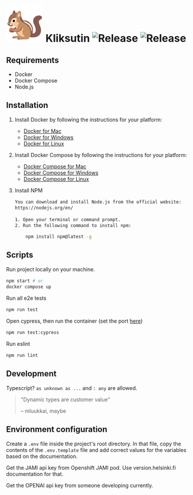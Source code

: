 # <img src=./public/pirated_curre.gif width=100px /> Kliksutin ![Release](https://github.com/UniversityOfHelsinkiCS/kliksutin/actions/workflows/production.yml/badge.svg) ![Release](https://github.com/UniversityOfHelsinkiCS/kliksutin/actions/workflows/test.yml/badge.svg)

## Requirements

- Docker
- Docker Compose
- Node.js

## Installation

1.  Install Docker by following the instructions for your platform:

    - [Docker for Mac](https://docs.docker.com/docker-for-mac/install/)
    - [Docker for Windows](https://docs.docker.com/docker-for-windows/install/)
    - [Docker for Linux](https://docs.docker.com/engine/install/)

2.  Install Docker Compose by following the instructions for your platform:

    - [Docker Compose for Mac](https://docs.docker.com/compose/install/)
    - [Docker Compose for Windows](https://docs.docker.com/compose/install/)
    - [Docker Compose for Linux](https://docs.docker.com/compose/install/)

3.  Install NPM

        You can download and install Node.js from the official website: https://nodejs.org/en/

        1. Open your terminal or command prompt.
        2. Run the following command to install npm:

    ```bash
        npm install npm@latest -g
    ```

## Scripts

Run project locally on your machine.

```bash
npm start # or
docker compose up
```

Run all e2e tests

```bash
npm run test
```

Open cypress, then run the container (set the port [here](https://github.com/UniversityOfHelsinkiCS/kliksutin/blob/ffe33eee1f187f260cd27c587825fbe4771430ba/cypress/support/e2e.ts#LL19))

```bash
npm run test:cypress
```

Run eslint

```bash
npm run lint
```

## Development

Typescript? `as unknown as ...` and `: any` are allowed.

> "Dynamic types are customer value"
>
> – mluukkai, maybe

## Environment configuration

Create a `.env` file inside the project's root directory. In that file, copy the contents of the `.env.template` file and add correct values for the variables based on the documentation.

Get the JAMI api key from Openshift JAMI pod. Use version.helsinki.fi documentation for that.

Get the OPENAI api key from someone developing currently.
